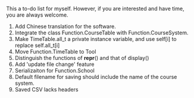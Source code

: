 This a to-do list for myself. However, if you are interested and have time, you are always welcome.

1. Add Chinese translation for the software.
2. Integrate the class Function.CourseTable with Function.CourseSystem. 
3. Make TimeTable.all_t a private instance variable, and use self[i] to replace self.all_t[i]
4. Move Function.TimeTable to Tool
5. Distinguish the functions of __repr__() and that of display()
6. Add 'update file change' feature
7. Serializaiton for Function.School
8. Default filename for saving should include the name of the course system.
9. Saved CSV lacks headers
